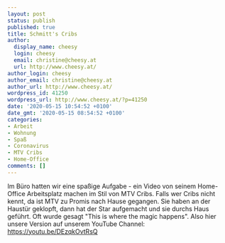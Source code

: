 ```yaml
---
layout: post
status: publish
published: true
title: Schmitt's Cribs
author:
  display_name: cheesy
  login: cheesy
  email: christine@cheesy.at
  url: http://www.cheesy.at/
author_login: cheesy
author_email: christine@cheesy.at
author_url: http://www.cheesy.at/
wordpress_id: 41250
wordpress_url: http://www.cheesy.at/?p=41250
date: '2020-05-15 10:54:52 +0100'
date_gmt: '2020-05-15 08:54:52 +0100'
categories:
- Arbeit
- Wohnung
- Spaß
- Coronavirus
- MTV Cribs
- Home-Office
comments: []
---
```

Im Büro hatten wir eine spaßige Aufgabe - ein Video von seinem Home-Office Arbeitsplatz machen im Stil von MTV Cribs. Falls wer Cribs nicht kennt, da ist MTV zu Promis nach Hause gegangen. Sie haben an der Haustür geklopft, dann hat der Star aufgemacht und sie durchs Haus geführt. Oft wurde gesagt "This is where the magic happens".
Also hier unsere Version auf unserem YouTube Channel:
https://youtu.be/DEzqkOvtRsQ
